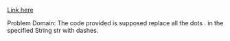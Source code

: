 [Link here](https://www.codewars.com/kata/fixme-replace-all-dots/train/javascript)

Problem Domain:
The code provided is supposed replace all the dots . in the specified String str with dashes.